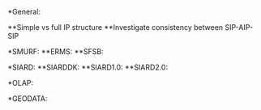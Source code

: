 *General: 

**Simple vs full IP structure
**Investigate consistency between SIP-AIP-SIP

*SMURF:
**ERMS:
**SFSB:

*SIARD:
**SIARDDK:
**SIARD1.0:
**SIARD2.0:

*OLAP:

*GEODATA:
